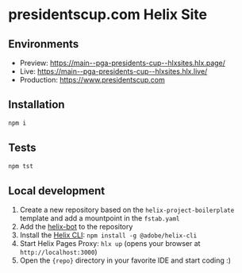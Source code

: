 # presidentscup.com Helix Site

## Environments
- Preview: https://main--pga-presidents-cup--hlxsites.hlx.page/
- Live: https://main--pga-presidents-cup--hlxsites.hlx.live/
- Production: https://www.presidentscup.com

## Installation

```sh
npm i
```

## Tests

```sh
npm tst
```

## Local development

1. Create a new repository based on the `helix-project-boilerplate` template and add a mountpoint in the `fstab.yaml`
1. Add the [helix-bot](https://github.com/apps/helix-bot) to the repository
1. Install the [Helix CLI](https://github.com/adobe/helix-cli): `npm install -g @adobe/helix-cli`
1. Start Helix Pages Proxy: `hlx up` (opens your browser at `http://localhost:3000`)
1. Open the `{repo}` directory in your favorite IDE and start coding :)
